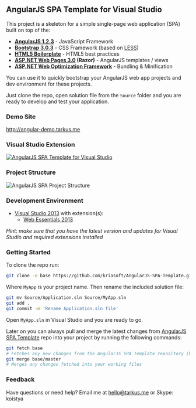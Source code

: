 ## AngularJS SPA Template for Visual Studio

This project is a skeleton for a simple single-page web application (SPA) built on top of the:

 - **[AngularJS 1.2.3](http://www.angularjs.org)** - JavaScript Framework
 - **[Bootstrap 3.0.3](http://getbootstrap.com/)** - CSS Framework (based on [LESS](http://lesscss.org/))
 - **[HTML5 Boilerplate](http://html5boilerplate.com/)** - HTML5 best practices
 - **[ASP.NET Web Pages 3.0](http://www.asp.net/web-pages) (Razor)** - AngularJS templates / views
 - **[ASP.NET Web Optimization Framework](http://www.asp.net/mvc/tutorials/mvc-4/bundling-and-minification)** - Bundling & Minification

You can use it to quickly bootstrap your AngularJS web app projects and dev environment for these projects.

Just clone the repo, open solution file from the ```Source``` folder and you are ready to develop
and test your application.

### Demo Site

http://angular-demo.tarkus.me

### Visual Studio Extension

[![AngularJS SPA Template for Visual Studio](http://i.imgur.com/sl8JZtz.png)](http://visualstudiogallery.msdn.microsoft.com/5af151b2-9ed2-4809-bfe8-27566bfe7d83)

### Project Structure

![AngularJS SPA Project Structure](http://i.imgur.com/gEBRhe6.png)

### Development Environment

 - [Visual Studio 2013](http://www.visualstudio.com) with extension(s):
   - [Web Essentials 2013](http://visualstudiogallery.msdn.microsoft.com/56633663-6799-41d7-9df7-0f2a504ca361)

*Hint: make sure that you have the latest version and updates for Visual Studio and required extensions installed*

### Getting Started

To clone the repo run:

```bash
git clone -o base https://github.com/kriasoft/AngularJS-SPA-Template.git MyApp
````

Where ```MyApp``` is your project name. Then rename the included solution file:

```bash
git mv Source/Application.sln Source/MyApp.sln
git add .
git commit -m 'Rename Application.sln file'
```

Open ```MyApp.sln``` in Visual Studio and you are ready to go.

Later on you can always pull and merge the latest changes from [AngularJS SPA Template](https://github.com/kriasoft/AngularJS-SPA-Template)
repo into your project by running the following commands:

```bash
git fetch base
# Fetches any new changes from the AngularJS SPA Template repository (base)
git merge base/master
# Merges any changes fetched into your working files
```

### Feedback

Have questions or need help? Email me at [hello@tarkus.me](mailto:hello@tarkus.me) or Skype: koistya